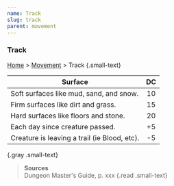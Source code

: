 ```yaml
---
name: Track
slug: track
parent: movement
---
```

### Track
[Home](dm-operations-center) > [Movement](movement) > Track {.small-text}

| Surface | DC |
|---------|:--:|
| Soft surfaces like mud, sand, and snow. | 10 |
| Firm surfaces like dirt and grass.      | 15 |
| Hard surfaces like floors and stone.    | 20 |
| Each day since creature passed.         | +5 |
| Creature is leaving a trail (ie Blood, etc). | -5 |
{.gray .small-text}

> **Sources** <br/>
> Dungeon Master's Guide, p. xxx
{.read .small-text}